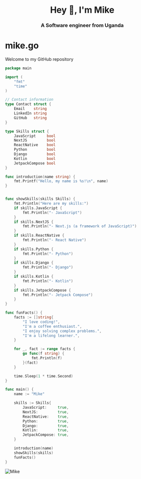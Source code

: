 <h1 align="center">Hey 👋, I'm Mike</h1>
<h3 align="center">A Software engineer from Uganda</h3>

# mike.go

Welcome to my GitHub repository

```go
package main

import (
	"fmt"
	"time"
)

// Contact information
type Contact struct {
	Email    string
	LinkedIn string
	GitHub   string
}

type Skills struct {
	JavaScript     bool
	NextJS         bool
	ReactNative    bool
	Python         bool
	Django         bool
	Kotlin         bool
	JetpackCompose bool
}

func introduction(name string) {
	fmt.Printf("Hello, my name is %s!\n", name)
}


func showSkills(skills Skills) {
	fmt.Println("Here are my skills:")
	if skills.JavaScript {
		fmt.Println("- JavaScript")
	}
	if skills.NextJS {
		fmt.Println("- Next.js (a framework of JavaScript)")
	}
	if skills.ReactNative {
		fmt.Println("- React Native")
	}
	if skills.Python {
		fmt.Println("- Python")
	}
	if skills.Django {
		fmt.Println("- Django")
	}
	if skills.Kotlin {
		fmt.Println("- Kotlin")
	}
	if skills.JetpackCompose {
		fmt.Println("- Jetpack Compose")
	}
}

func funFacts() {
	facts := []string{
		"I love coding!",
		"I'm a coffee enthusiast.",
		"I enjoy solving complex problems.",
		"I'm a lifelong learner.",
	}

	for _, fact := range facts {
		go func(f string) {
			fmt.Println(f)
		}(fact)
	}

	time.Sleep(1 * time.Second)
}

func main() {
	name := "Mike"

	skills := Skills{
		JavaScript:     true,
		NextJS:         true,
		ReactNative:    true,
		Python:         true,
		Django:         true,
		Kotlin:         true,
		JetpackCompose: true,
	}

	introduction(name)
	showSkills(skills)
	funFacts()
}

```


<p><img align="center" src="https://github-readme-streak-stats.herokuapp.com/?user=MikeMatovu&" alt="Mike" /></p>
